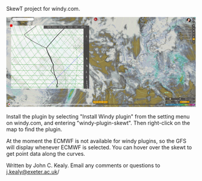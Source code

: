 SkewT project for windy.com.

![Alt text](skewt.png)

Install the plugin by selecting "Install Windy plugin" from the setting menu on windy.com, and entering "windy-plugin-skewt". Then right-click on the map to find the plugin.

At the moment the ECMWF is not available for windy plugins, so the GFS will display whenever ECMWF is selected. You can hover over the skewt to get point data along the curves.

Written by John C. Kealy. Email any comments or questions to j.kealy@exeter.ac.uk/
